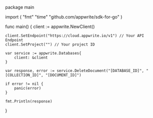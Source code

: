 package main

import (
    "fmt"
    "time"
    "github.com/appwrite/sdk-for-go"
)

func main() {
    client := appwrite.NewClient()

    client.SetEndpoint("https://cloud.appwrite.io/v1") // Your API Endpoint
    client.SetProject("") // Your project ID

    var service := appwrite.Databases{
        client: &client
    }

    var response, error := service.DeleteDocument("[DATABASE_ID]", "[COLLECTION_ID]", "[DOCUMENT_ID]")

    if error != nil {
        panic(error)
    }

    fmt.Println(response)
}
